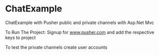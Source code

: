 # ChatExample
ChatExample with Pusher public and private channels with Asp.Net Mvc

To Run The Project:
Signup for www.pusher.com
and add the respective keys to project

To test the private channels create user accounts



